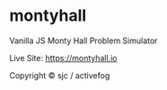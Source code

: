 # montyhall
Vanilla JS Monty Hall Problem Simulator

Live Site: https://montyhall.io

Copyright © sjc / activefog
